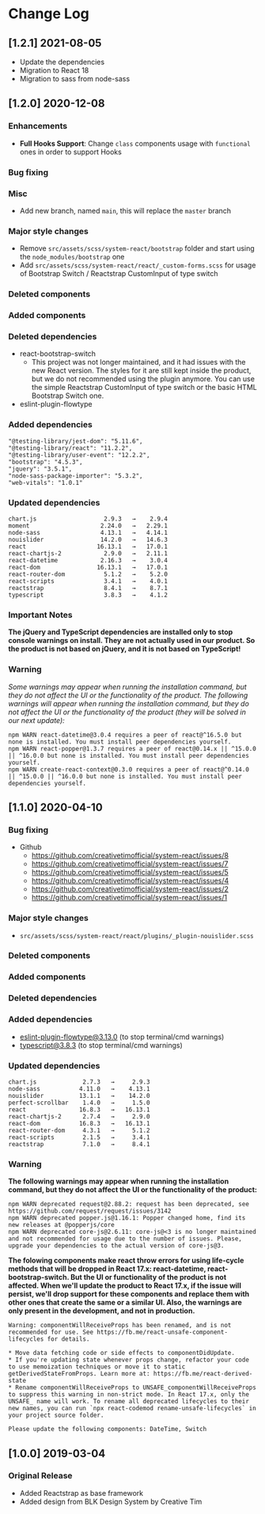 # Change Log

## [1.2.1] 2021-08-05

- Update the dependencies
- Migration to React 18
- Migration to sass from node-sass

## [1.2.0] 2020-12-08

### Enhancements

- **Full Hooks Support**: Change `class` components usage with `functional` ones in order to support Hooks

### Bug fixing

### Misc

- Add new branch, named `main`, this will replace the `master` branch

### Major style changes

- Remove `src/assets/scss/system-react/bootstrap` folder and start using the `node_modules/bootstrap` one
- Add `src/assets/scss/system-react/react/_custom-forms.scss` for usage of Bootstrap Switch / Reactstrap CustomInput of type switch

### Deleted components

### Added components

### Deleted dependencies

- react-bootstrap-switch
  - This project was not longer maintained, and it had issues with the new React version. The styles for it are still kept inside the product, but we do not recommended using the plugin anymore. You can use the simple Reactstrap CustomInput of type switch or the basic HTML Bootstrap Switch one.
- eslint-plugin-flowtype

### Added dependencies

```
"@testing-library/jest-dom": "5.11.6",
"@testing-library/react": "11.2.2",
"@testing-library/user-event": "12.2.2",
"bootstrap": "4.5.3",
"jquery": "3.5.1",
"node-sass-package-importer": "5.3.2",
"web-vitals": "1.0.1"
```

### Updated dependencies

```
chart.js                   2.9.3   →    2.9.4
moment                    2.24.0   →   2.29.1
node-sass                 4.13.1   →   4.14.1
nouislider                14.2.0   →   14.6.3
react                    16.13.1   →   17.0.1
react-chartjs-2            2.9.0   →   2.11.1
react-datetime            2.16.3   →    3.0.4
react-dom                16.13.1   →   17.0.1
react-router-dom           5.1.2   →    5.2.0
react-scripts              3.4.1   →    4.0.1
reactstrap                 8.4.1   →    8.7.1
typescript                 3.8.3   →    4.1.2
```

### Important Notes

**The jQuery and TypeScript dependencies are installed only to stop console warnings on install. They are not actually used in our product. So the product is not based on jQuery, and it is not based on TypeScript!**

### Warning

_Some warnings may appear when running the installation command, but they do not affect the UI or the functionality of the product._
_The following warnings will appear when running the installation command, but they do not affect the UI or the functionality of the product (they will be solved in our next update):_

```
npm WARN react-datetime@3.0.4 requires a peer of react@^16.5.0 but none is installed. You must install peer dependencies yourself.
npm WARN react-popper@1.3.7 requires a peer of react@0.14.x || ^15.0.0 || ^16.0.0 but none is installed. You must install peer dependencies yourself.
npm WARN create-react-context@0.3.0 requires a peer of react@^0.14.0 || ^15.0.0 || ^16.0.0 but none is installed. You must install peer dependencies yourself.
```

## [1.1.0] 2020-04-10

### Bug fixing

- Github
  - https://github.com/creativetimofficial/system-react/issues/8
  - https://github.com/creativetimofficial/system-react/issues/7
  - https://github.com/creativetimofficial/system-react/issues/5
  - https://github.com/creativetimofficial/system-react/issues/4
  - https://github.com/creativetimofficial/system-react/issues/2
  - https://github.com/creativetimofficial/system-react/issues/1

### Major style changes

- `src/assets/scss/system-react/react/plugins/_plugin-nouislider.scss`

### Deleted components

### Added components

### Deleted dependencies

### Added dependencies

- eslint-plugin-flowtype@3.13.0 (to stop terminal/cmd warnings)
- typescript@3.8.3 (to stop terminal/cmd warnings)

### Updated dependencies

```
chart.js             2.7.3   →     2.9.3
node-sass           4.11.0   →    4.13.1
nouislider          13.1.1   →    14.2.0
perfect-scrollbar    1.4.0   →     1.5.0
react               16.8.3   →   16.13.1
react-chartjs-2      2.7.4   →     2.9.0
react-dom           16.8.3   →   16.13.1
react-router-dom     4.3.1   →     5.1.2
react-scripts        2.1.5   →     3.4.1
reactstrap           7.1.0   →     8.4.1
```

### Warning

**The following warnings may appear when running the installation command, but they do not affect the UI or the functionality of the product:**

```
npm WARN deprecated request@2.88.2: request has been deprecated, see https://github.com/request/request/issues/3142
npm WARN deprecated popper.js@1.16.1: Popper changed home, find its new releases at @popperjs/core
npm WARN deprecated core-js@2.6.11: core-js@<3 is no longer maintained and not recommended for usage due to the number of issues. Please, upgrade your dependencies to the actual version of core-js@3.
```

**The folowing components make react throw errors for using life-cycle methods that will be dropped in React 17.x: react-datetime, react-bootstrap-switch. But the UI or functionality of the product is not affected. When we'll update the product to React 17.x, if the issue will persist, we'll drop support for these components and replace them with other ones that create the same or a similar UI. Also, the warnings are only present in the development, and not in production.**

```
Warning: componentWillReceiveProps has been renamed, and is not recommended for use. See https://fb.me/react-unsafe-component-lifecycles for details.

* Move data fetching code or side effects to componentDidUpdate.
* If you're updating state whenever props change, refactor your code to use memoization techniques or move it to static getDerivedStateFromProps. Learn more at: https://fb.me/react-derived-state
* Rename componentWillReceiveProps to UNSAFE_componentWillReceiveProps to suppress this warning in non-strict mode. In React 17.x, only the UNSAFE_ name will work. To rename all deprecated lifecycles to their new names, you can run `npx react-codemod rename-unsafe-lifecycles` in your project source folder.

Please update the following components: DateTime, Switch
```

## [1.0.0] 2019-03-04

### Original Release

- Added Reactstrap as base framework
- Added design from BLK Design System by Creative Tim
